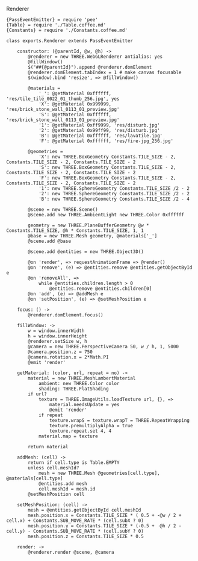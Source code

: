 Renderer

	{PassEventEmitter} = require 'pee'
	{Table} = require './Table.coffee.md'
	{Constants} = require './Constants.coffee.md'

	class exports.Renderer extends PassEventEmitter

		constructor: (@parentId, @w, @h) ->
			@renderer = new THREE.WebGLRenderer antialias: yes
			@fillWindow()
			$("##{@parentId}").append @renderer.domElement
			@renderer.domElement.tabIndex = 1 # make canvas focusable
			$(window).bind 'resize', => @fillWindow()

			@materials =
				'_': @getMaterial 0xffffff, 'res/tile_tile_0022_01_thumb_256.jpg', yes
				'X': @getMaterial 0x999999, 'res/brick_stone_wall_0113_01_preview.jpg'
				'S': @getMaterial 0xffffff, 'res/brick_stone_wall_0113_01_preview.jpg'
				'1': @getMaterial 0xff9999, 'res/disturb.jpg'
				'2': @getMaterial 0x99ff99, 'res/disturb.jpg'
				'B': @getMaterial 0xffffff, 'res/lavatile.jpg'
				'F': @getMaterial 0xffffff, 'res/fire-jpg_256.jpg'

			@geometries =
				'X': new THREE.BoxGeometry Constants.TILE_SIZE - 2, Constants.TILE_SIZE - 2, Constants.TILE_SIZE - 2
				'S': new THREE.BoxGeometry Constants.TILE_SIZE - 2, Constants.TILE_SIZE - 2, Constants.TILE_SIZE - 2
				'F': new THREE.BoxGeometry Constants.TILE_SIZE - 2, Constants.TILE_SIZE - 2, Constants.TILE_SIZE - 2
				'1': new THREE.SphereGeometry Constants.TILE_SIZE /2 - 2
				'2': new THREE.SphereGeometry Constants.TILE_SIZE /2 - 2
				'B': new THREE.SphereGeometry Constants.TILE_SIZE /2 - 4

			@scene = new THREE.Scene()
			@scene.add new THREE.AmbientLight new THREE.Color 0xffffff

			geometry = new THREE.PlaneBufferGeometry @w * Constants.TILE_SIZE, @h * Constants.TILE_SIZE, 1, 1
			@base = new THREE.Mesh geometry, @materials['_']
			@scene.add @base

			@scene.add @entities = new THREE.Object3D()

			@on 'render', => requestAnimationFrame => @render()
			@on 'remove', (e) => @entities.remove @entities.getObjectById e
			@on 'removeAll', =>
				while @entities.children.length > 0
					@entities.remove @entities.children[0]
			@on 'add', (e) => @addMesh e
			@on 'setPosition', (e) => @setMeshPosition e

		focus: () ->
			@renderer.domElement.focus()

		fillWindow: ->
			w = window.innerWidth
			h = window.innerHeight
			@renderer.setSize w, h
			@camera = new THREE.PerspectiveCamera 50, w / h, 1, 5000
			@camera.position.z = 750
			@camera.rotation.x = 2*Math.PI
			@emit 'render'

		getMaterial: (color, url, repeat = no) ->
			material = new THREE.MeshLambertMaterial
				ambient: new THREE.Color color
				shading: THREE.FlatShading
			if url?
				texture = THREE.ImageUtils.loadTexture url, {}, =>
					material.needsUpdate = yes
					@emit 'render'
				if repeat
					texture.wrapS = texture.wrapT = THREE.RepeatWrapping
					texture.premultiplyAlpha = true
					texture.repeat.set 4, 4
				material.map = texture

			return material

		addMesh: (cell) ->
			return if cell.type is Table.EMPTY
			unless cell.meshId?
				mesh = new THREE.Mesh @geometries[cell.type], @materials[cell.type]
				@entities.add mesh
				cell.meshId = mesh.id
			@setMeshPosition cell

		setMeshPosition: (cell) ->
			mesh = @entities.getObjectById cell.meshId
			mesh.position.x = Constants.TILE_SIZE * ( 0.5 + -@w / 2 + cell.x) + Constants.SUB_MOVE_RATE * (cell.subX ? 0)
			mesh.position.y = Constants.TILE_SIZE * (-0.5 +  @h / 2 - cell.y) - Constants.SUB_MOVE_RATE * (cell.subY ? 0)
			mesh.position.z = Constants.TILE_SIZE * 0.5

		render: ->
			@renderer.render @scene, @camera
